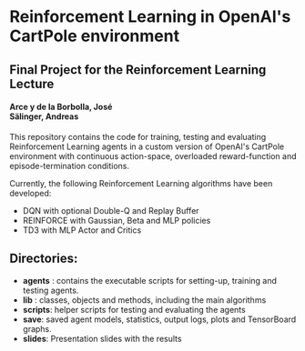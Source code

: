 # Reinforcement Learning in OpenAI's CartPole environment
## Final Project for the Reinforcement Learning Lecture
#### Arce y de la Borbolla, José <br/> Sälinger, Andreas


This repository contains the code for training, testing and evaluating Reinforcement Learning agents in a custom version
of OpenAI's CartPole environment with continuous action-space, overloaded reward-function and episode-termination conditions.

Currently, the following Reinforcement Learning algorithms have been developed:
* DQN with optional Double-Q and Replay Buffer
* REINFORCE with Gaussian, Beta and MLP policies
* TD3 with MLP Actor and Critics


## Directories:
* **agents** : contains the executable scripts for setting-up, training and testing agents.
* **lib**    : classes, objects and methods, including the main algorithms
* **scripts**: helper scripts for testing and evaluating the agents
* **save**: saved agent models, statistics, output logs, plots and TensorBoard graphs.
* **slides**: Presentation slides with the results
